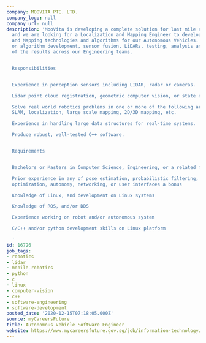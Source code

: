 ```yaml
---
company: MOOVITA PTE. LTD.
company_logo: null
company_url: null
description: 'MooVita is developing a complete solution for last mile autonomous mobility
  and we are looking for a Localization and Mapping Engineer to develop Localization
  and Mapping technologies and algorithms for our Autonomous Vehicles. You will work
  on algorithm development, sensor fusion, LiDARs, testing, analysis and validation
  of the results across our Engineering teams.


  Responsibilities


  Experience in perception sensors including LIDAR, radar or cameras.

  Lidar point cloud registration, geometric computer vision, or state estimation

  Solve real world robotics problems in one or more of the following areas: Robotic
  SLAM, localization, large scale mapping, 2D/3D mapping, etc.

  Experience in handling large data structures for real-time systems.

  Produce robust, well-tested C++ software.


  Requirements


  Bachelors or Masters in Computer Science, Engineering, or a related field

  Prior experience in any of pose estimation, probabilistic filtering, SLAM, nonlinear
  optimization, autonomy, networking, or user interfaces a bonus

  Knowledge of Linux, and development on Linux systems

  Knowledge of ROS, and/or DDS

  Experience working on robot and/or autonomous system

  C/C++ and/or python development skills on Linux platform

  '
id: 16726
job_tags:
- robotics
- lidar
- mobile-robotics
- python
- c
- linux
- computer-vision
- c++
- software-engineering
- software-development
posted_date: '2020-12-15T07:18:05.000Z'
source: myCareersFuture
title: Autonomous Vehicle Software Engineer
website: https://www.mycareersfuture.gov.sg/job/information-technology/autonomous-vehicle-software-engineer-moovita-5dd9f90ebc98501920a2a26ecf7cc4ba
---
```

